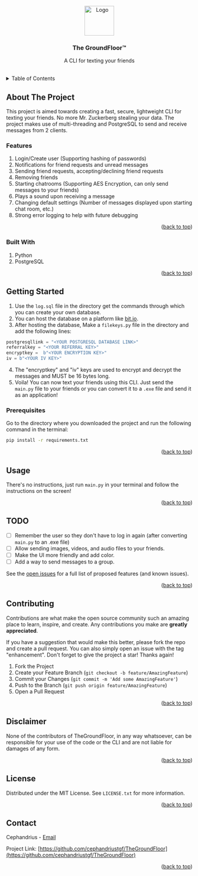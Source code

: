 <div id="top"></div>

<!-- PROJECT LOGO -->
<br />
<div align="center">
  <a href="https://github.com/pratyushvshah/TheGroundFoor">
    <img src="logo.ico" alt="Logo" width="80" height="80">
  </a>

<h3 align="center">The GroundFloor™</h3>

  <p align="center">
    A CLI for texting your friends
    <br />
    <br />
  </p>
</div>

<!-- TABLE OF CONTENTS -->
<details>
  <summary>Table of Contents</summary>
  <ol>
    <li>
      <a href="#about-the-project">About The Project</a>
      <ul>
        <li><a href="#built-with">Built With</a></li>
      </ul>
    </li>
    <li>
      <a href="#getting-started">Getting Started</a>
      <ul>
        <li><a href="#prerequisites">Prerequisites</a></li>
      </ul>
    </li>
    <li><a href="#usage">Usage</a></li>
    <li><a href="#roadmap">TODO</a></li>
    <li><a href="#contributing">Contributing</a></li>
    <li><a href="#disclaimer">Disclaimer</a></li>
    <li><a href="#license">License</a></li>
    <li><a href="#contact">Contact</a></li>
  </ol>
</details>

<!-- ABOUT THE PROJECT -->
## About The Project

This project is aimed towards creating a fast, secure, lightweight CLI for texting your friends. No more Mr. Zuckerberg stealing your data. The project makes use of multi-threading and PostgreSQL to send and receive messages from 2 clients.

### Features

1. Login/Create user (Supporting hashing of passwords)
1. Notifications for friend requests and unread messages
1. Sending friend requests, accepting/declining friend requests
1. Removing friends
1. Starting chatrooms (Supporting AES Encryption, can only send messages to your friends)
1. Plays a sound upon receiving a message
1. Changing default settings (Number of messages displayed upon starting chat room, etc.)
1. Strong error logging to help with future debugging

<p align="right">(<a href="#top">back to top</a>)</p>

### Built With

1. Python
1. PostgreSQL

<p align="right">(<a href="#top">back to top</a>)</p>

<!-- GETTING STARTED -->
## Getting Started

1. Use the `log.sql` file in the directory get the commands through which you can create your own database.
1. You can host the database on a platform like [bit.io](https://bit.io/).
1. After hosting the database, Make a `filekeys.py` file in the directory and add the following lines:

```python
postgresqllink = "<YOUR POSTGRESQL DATABASE LINK>"
referralkey = "<YOUR REFERRAL KEY>"
encryptkey =  b"<YOUR ENCRYPTION KEY>"
iv = b"<YOUR IV KEY>"
```

4. The "encryptkey" and "iv" keys are used to encrypt and decrypt the messages and MUST be 16 bytes long.
1. Voila! You can now text your friends using this CLI. Just send the `main.py` file to your friends or you can convert it to a `.exe` file and send it as an application!

### Prerequisites

Go to the directory where you downloaded the project and run the following command in the terminal:

```bash
pip install -r requirements.txt
```

<p align="right">(<a href="#top">back to top</a>)</p>

<!-- USAGE EXAMPLES -->
## Usage

There's no instructions, just run `main.py` in your terminal and follow the instructions on the screen!
<p align="right">(<a href="#top">back to top</a>)</p>

<!-- ROADMAP -->
## TODO

- [ ] Remember the user so they don't have to log in again (after converting `main.py` to an .exe file)
- [ ] Allow sending images, videos, and audio files to your friends.
- [ ] Make the UI more friendly and add color.
- [ ] Add a way to send messages to a group.

See the [open issues](https://github.com/pratyushvshah/TheGroundFoor/issues) for a full list of proposed features (and known issues).

<p align="right">(<a href="#top">back to top</a>)</p>

<!-- CONTRIBUTING -->
## Contributing

Contributions are what make the open source community such an amazing place to learn, inspire, and create. Any contributions you make are **greatly appreciated**.

If you have a suggestion that would make this better, please fork the repo and create a pull request. You can also simply open an issue with the tag "enhancement".
Don't forget to give the project a star! Thanks again!

1. Fork the Project
2. Create your Feature Branch (`git checkout -b feature/AmazingFeature`)
3. Commit your Changes (`git commit -m 'Add some AmazingFeature'`)
4. Push to the Branch (`git push origin feature/AmazingFeature`)
5. Open a Pull Request

<p align="right">(<a href="#top">back to top</a>)</p>

<!-- DISCLAIMER -->
## Disclaimer

None of the contributors of TheGroundFloor, in any way whatsoever, can be responsible for your use of the code or the CLI and are not liable for damages of any form.

<p align="right">(<a href="#top">back to top</a>)</p>

<!-- LICENSE -->
## License

Distributed under the MIT License. See `LICENSE.txt` for more information.

<p align="right">(<a href="#top">back to top</a>)</p>

<!-- CONTACT -->
## Contact

Cephandrius - <a href = "mailto: cephandriustgf@gmail.com">Email</a>

Project Link: [https://github.com/cephandriustgf/TheGroundFloor](https://github.com/cephandriustgf/TheGroundFloor)

<p align="right">(<a href="#top">back to top</a>)</p>
